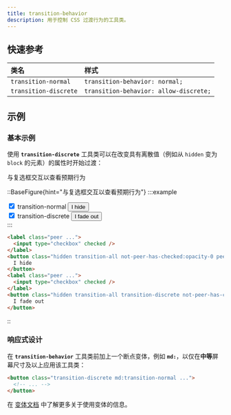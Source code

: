 ```yaml
---
title: transition-behavior
description: 用于控制 CSS 过渡行为的工具类。
---
```


## 快速参考

| 类名               | 样式                        |
| :----------------- | :-------------------------- |
| `transition-normal` | `transition-behavior: normal;` |
| `transition-discrete` | `transition-behavior: allow-discrete;` |

## 示例

### 基本示例

使用 **`transition-discrete`** 工具类可以在改变具有离散值（例如从 `hidden` 变为 `block` 的元素）的属性时开始过渡：

与复选框交互以查看预期行为

::BaseFigure{hint="与复选框交互以查看预期行为"}
:::example
<div class="flex flex-col justify-around gap-8 text-sm leading-6 font-bold text-white sm:flex-row sm:gap-0">
  <div class="flex shrink-0 flex-col items-center sm:w-1/2">
    <label class="peer mb-3 inline-flex select-none gap-2 text-center font-mono text-xs font-medium text-gray-500 dark:text-gray-400">
      <input type="checkbox" checked />
      transition-normal
    </label>
    <button class="hidden rounded-md bg-violet-500 px-4 py-2 text-sm font-semibold text-white transition-all transition-normal duration-300 not-peer-has-checked:opacity-0 peer-has-checked:block">
      I hide
    </button>
  </div>
  <div class="flex shrink-0 flex-col items-center sm:w-1/2">
    <label class="peer mb-3 inline-flex select-none gap-2 text-center font-mono text-xs font-medium text-gray-500 dark:text-gray-400">
      <input type="checkbox" checked />
      transition-discrete
    </label>
    <button class="hidden rounded-md bg-violet-500 px-4 py-2 text-sm font-semibold text-white transition-all transition-discrete duration-300 not-peer-has-checked:opacity-0 peer-has-checked:block">
      I fade out
    </button>
  </div>
</div>
:::

```html
<label class="peer ...">
  <input type="checkbox" checked />
</label>
<button class="hidden transition-all not-peer-has-checked:opacity-0 peer-has-checked:block ...">
  I hide
</button>
<label class="peer ...">
  <input type="checkbox" checked />
</label>
<button class="hidden transition-all transition-discrete not-peer-has-checked:opacity-0 peer-has-checked:block ...">
  I fade out
</button>
```
::

### 响应式设计

在 **`transition-behavior`** 工具类前加上一个断点变体，例如 **`md:`**，以仅在**中等**屏幕尺寸及以上应用该工具类：

```html
<button class="transition-discrete md:transition-normal ...">
  <!-- ... -->
</button>
```

在 [变体文档](https://tailwindcss.com/docs/hover-focus-and-other-states%23variants) 中了解更多关于使用变体的信息。

